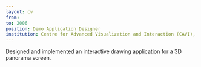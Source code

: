 ```yaml
---
layout: cv
from: 
to: 2006
position: Demo Application Designer
institution: Centre for Advanced Visualization and Interaction (CAVI), Århus (DK)
---
```


Designed and implemented an interactive drawing application for a 3D panorama screen.




